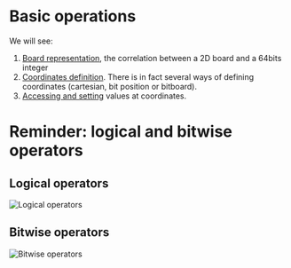 # Basic operations  

We will see:
1. [Board representation](markdowns/board.md), the correlation between a 2D board and a 64bits integer
2. [Coordinates definition](markdowns/coordinates.md). There is in fact several ways of defining coordinates (cartesian, bit position or bitboard).
3. [Accessing and setting](markdowns/single_cell_operations.md) values at coordinates.

# Reminder: logical and bitwise operators

## Logical operators

![Logical operators](http://shukaiyang.myweb.hinet.net/cpp/figures/bitwiseops.gif)

## Bitwise operators

![Bitwise operators](http://www.circuitsgallery.com/wp-content/uploads/2012/07/Bitwise-operators-in-C.png)

